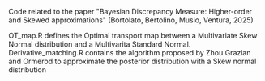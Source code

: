 Code related to the paper "Bayesian Discrepancy Measure: Higher-order and Skewed approximations" (Bortolato, Bertolino, Musio, Ventura, 2025)

OT_map.R defines the Optimal transport map between a Multivariate Skew Normal distribution and a Multivarita Standard Normal.
Derivative_matching.R contains the algorithm proposed by Zhou Grazian and Ormerod to approximate the posterior distribution with a Skew normal distribution
